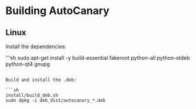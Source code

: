 # Building AutoCanary

## Linux

Install the dependencies:

'''sh
sudo apt-get install -y build-essential fakeroot python-all python-stdeb python-qt4 gnupg
```

Build and install the .deb:

```sh
install/build_deb.sh
sudo dpkg -i deb_dist/autocanary_*.deb
```
